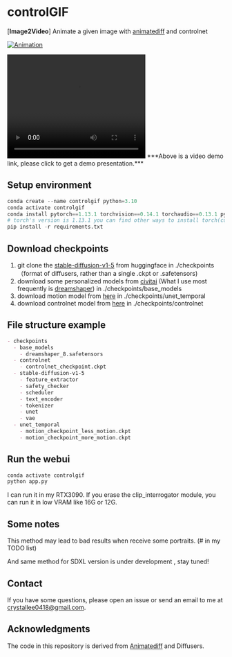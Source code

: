 # controlGIF

[**Image2Video**] Animate a given image with [animatediff](https://github.com/guoyww/AnimateDiff) and controlnet

[![Animation](http://img.youtube.com/vi/lwXb_cJai8w/0.jpg)](https://www.youtube.com/watch?v=lwXb_cJai8w)

<video width="320" height="240" controls>
  <source src="show.mp4" type="video/mp4">
  Your browser does not support the video tag.
</video>
***Above is a video demo link, please click to get a demo presentation.***

## Setup environment

```python
conda create --name controlgif python=3.10
conda activate controlgif
conda install pytorch==1.13.1 torchvision==0.14.1 torchaudio==0.13.1 pytorch-cuda=11.7 -c pytorch -c nvidia
# torch's version is 1.13.1 you can find other ways to install torch(cuda11.7) in https://pytorch.org/get-started/previous-versions/
pip install -r requirements.txt
```

## Download checkpoints

1. git clone the [stable-diffusion-v1-5](https://huggingface.co/runwayml/stable-diffusion-v1-5) from huggingface in ./checkpoints （format of diffusers, rather than a single .ckpt or .safetensors)
2. download some personalized models from [civitai](https://civitai.com/) (What I use most frequently is [dreamshaper](https://civitai.com/models/4384/dreamshaper)) in ./checkpoints/base_models
3. download motion model from [here](https://huggingface.co/crishhh/animatediff_controlnet) in ./checkpoints/unet_temporal
4. download controlnet model from [here](https://huggingface.co/crishhh/animatediff_controlnet) in ./checkpoints/controlnet

## File structure example

```markdown
- checkpoints
  - base_models
  	- dreamshaper_8.safetensors
  - controlnet
    - controlnet_checkpoint.ckpt
  - stable-diffusion-v1-5
    - feature_extractor
    - safety_checker
    - scheduler
    - text_encoder
    - tokenizer
    - unet
    - vae
  - unet_temporal
    - motion_checkpoint_less_motion.ckpt
    - motion_checkpoint_more_motion.ckpt
```

## Run the webui

```python
conda activate controlgif
python app.py
```

I can run it in my RTX3090. If you erase the clip_interrogator module, you can run it in low VRAM like 16G or 12G.

## Some notes

This method may lead to bad results when receive some portraits. (# in my TODO list)

And same method for SDXL version is under development , stay tuned! 

## Contact

If you have some questions, please open an issue or send an email to me at crystallee0418@gmail.com. 

## Acknowledgments

The code in this repository is derived from [Animatediff](https://github.com/guoyww/AnimateDiff) and Diffusers.
